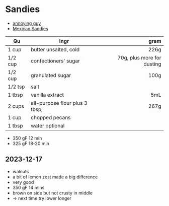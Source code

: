 # Sandies

- [annoying guy](https://preppykitchen.com/pecan-sandies/)
- [Mexican Sandies](https://www.youtube.com/watch?v=5GE_sCa_18w)


Qu | Ingr | gram
--- | --- | ---:
1 cup | butter unsalted, cold | 226g
1/2 cup | confectioners' sugar | 70g, plus more for dusting
1/2 cup | granulated sugar | 100g
1/2 tsp | salt | 
1 tbsp | vanilla extract | 5mL
2 cups | all-purpose flour plus 3 tbsp, | 267g
1 cup | chopped pecans | 
1 tbsp | water optional | 


- 350 gF 12 min
- 325 gF 18-20 min

## 2023-12-17
- walnuts
- a bit of lemon zest made a big difference
- very good
- 350 gF 14 mins
- brown on side but not crusty in middle
- -> next time try lower longer
